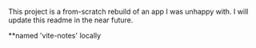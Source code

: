 This project is a from-scratch rebuild of an app I was unhappy with. I will update this readme in the near future.

**named 'vite-notes' locally